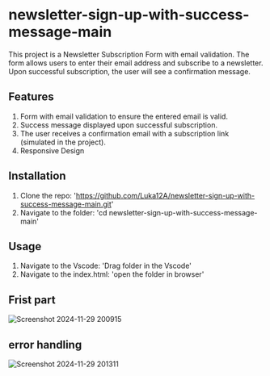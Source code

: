 # newsletter-sign-up-with-success-message-main

This project is a Newsletter Subscription Form with email validation. The form allows users to enter their email address and subscribe to a newsletter. Upon successful subscription, the user will see a confirmation message.

## Features
1. Form with email validation to ensure the entered email is valid.
2. Success message displayed upon successful subscription.
3. The user receives a confirmation email with a subscription link (simulated in the project).
4. Responsive Design

## Installation

1. Clone the repo: 'https://github.com/Luka12A/newsletter-sign-up-with-success-message-main.git'
2. Navigate to the folder: 'cd newsletter-sign-up-with-success-message-main'

## Usage
1. Navigate to the Vscode: 'Drag folder in the Vscode'
2. Navigate to the index.html: 'open the folder in browser'

## Frist part
![Screenshot 2024-11-29 200915](https://github.com/user-attachments/assets/a86e93cd-2d44-4de1-bb10-acc3db329305)


## error handling

![Screenshot 2024-11-29 201311](https://github.com/user-attachments/assets/fba70c8d-5cbb-4ddb-8a93-c996fdea92a8)
